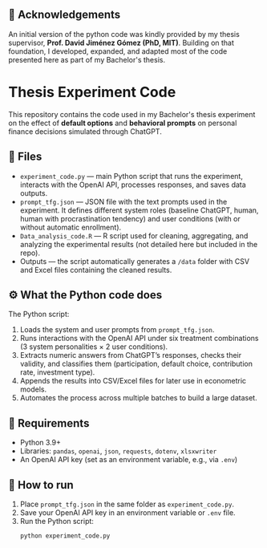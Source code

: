 ## 🙏 Acknowledgements
An initial version of the python code was kindly provided by my thesis supervisor, **Prof. David Jiménez Gómez (PhD, MIT)**. Building on that foundation, I developed, expanded, and adapted most of the code presented here as part of my Bachelor's thesis.

# Thesis Experiment Code

This repository contains the code used in my Bachelor's thesis experiment on the effect of **default options** and **behavioral prompts** on personal finance decisions simulated through ChatGPT.

## 📂 Files
- `experiment_code.py` — main Python script that runs the experiment, interacts with the OpenAI API, processes responses, and saves data outputs.
- `prompt_tfg.json` — JSON file with the text prompts used in the experiment. It defines different system roles (baseline ChatGPT, human, human with procrastination tendency) and user conditions (with or without automatic enrollment).
- `Data_analysis_code.R` — R script used for cleaning, aggregating, and analyzing the experimental results (not detailed here but included in the repo).
- Outputs — the script automatically generates a `/data` folder with CSV and Excel files containing the cleaned results.

## ⚙️ What the Python code does
The Python script:
1. Loads the system and user prompts from `prompt_tfg.json`.
2. Runs interactions with the OpenAI API under six treatment combinations (3 system personalities × 2 user conditions).
3. Extracts numeric answers from ChatGPT’s responses, checks their validity, and classifies them (participation, default choice, contribution rate, investment type).
4. Appends the results into CSV/Excel files for later use in econometric models.
5. Automates the process across multiple batches to build a large dataset.

## 🔑 Requirements
- Python 3.9+
- Libraries: `pandas`, `openai`, `json`, `requests`, `dotenv`, `xlsxwriter`
- An OpenAI API key (set as an environment variable, e.g., via `.env`)

## 🚀 How to run
1. Place `prompt_tfg.json` in the same folder as `experiment_code.py`.
2. Save your OpenAI API key in an environment variable or `.env` file.
3. Run the Python script:
   ```bash
   python experiment_code.py
